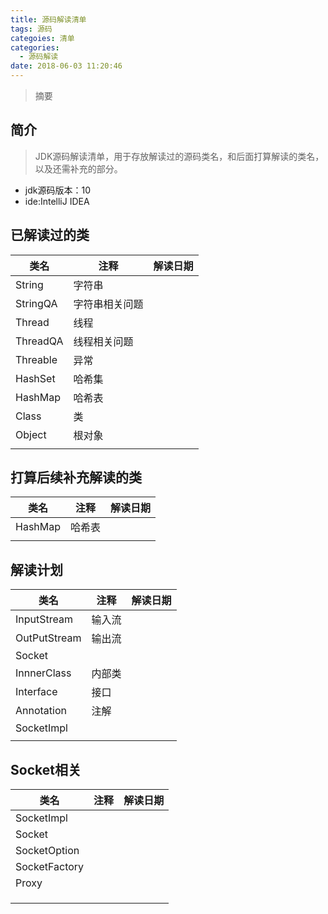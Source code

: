 ```yaml
---
title: 源码解读清单
tags: 源码
categoies: 清单
categories:
  - 源码解读
date: 2018-06-03 11:20:46
---
```


> 摘要
<!--more-->

## 简介
> JDK源码解读清单，用于存放解读过的源码类名，和后面打算解读的类名，以及还需补充的部分。
- jdk源码版本：10
- ide:IntelliJ IDEA

## 已解读过的类
|类名|注释|解读日期|
|---|---|---|
|String|字符串||
|StringQA|字符串相关问题||
|Thread|线程||
|ThreadQA|线程相关问题||
|Threable|异常||
|HashSet|哈希集||
|HashMap|哈希表||
|Class|类||
|Object|根对象||
||||

## 打算后续补充解读的类
|类名|注释|解读日期|
|---|---|---|
|HashMap|哈希表||
||||

## 解读计划
|类名|注释|解读日期|
|---|---|---|
|InputStream|输入流||
|OutPutStream|输出流||
|Socket|||
|InnnerClass|内部类||
|Interface|接口||
|Annotation|注解||
|SocketImpl|||
||||

## Socket相关

|类名|注释|解读日期|
|---|---|---|
|SocketImpl|||
|Socket|||
|SocketOption|||
|SocketFactory|||
|Proxy|||
||||
||||
||||
